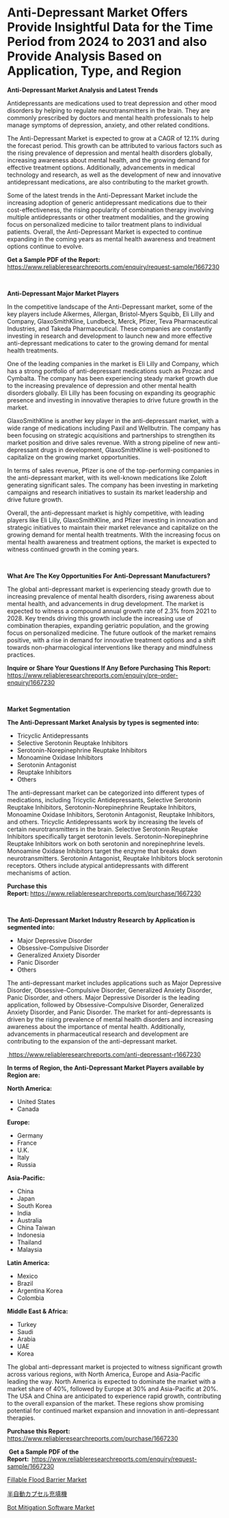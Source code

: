 <p><h1>Anti-Depressant Market Offers Provide Insightful Data for the Time Period from 2024 to 2031 and also Provide Analysis Based on Application, Type, and Region</h1></p><p><strong>Anti-Depressant Market Analysis and Latest Trends</strong></p>
<p><p>Antidepressants are medications used to treat depression and other mood disorders by helping to regulate neurotransmitters in the brain. They are commonly prescribed by doctors and mental health professionals to help manage symptoms of depression, anxiety, and other related conditions.</p><p>The Anti-Depressant Market is expected to grow at a CAGR of 12.1% during the forecast period. This growth can be attributed to various factors such as the rising prevalence of depression and mental health disorders globally, increasing awareness about mental health, and the growing demand for effective treatment options. Additionally, advancements in medical technology and research, as well as the development of new and innovative antidepressant medications, are also contributing to the market growth.</p><p>Some of the latest trends in the Anti-Depressant Market include the increasing adoption of generic antidepressant medications due to their cost-effectiveness, the rising popularity of combination therapy involving multiple antidepressants or other treatment modalities, and the growing focus on personalized medicine to tailor treatment plans to individual patients. Overall, the Anti-Depressant Market is expected to continue expanding in the coming years as mental health awareness and treatment options continue to evolve.</p></p>
<p><strong>Get a Sample PDF of the Report:&nbsp;</strong> <a href="https://www.reliableresearchreports.com/enquiry/request-sample/1667230">https://www.reliableresearchreports.com/enquiry/request-sample/1667230</a></p>
<p>&nbsp;</p>
<p><strong>Anti-Depressant Major Market Players</strong></p>
<p><p>In the competitive landscape of the Anti-Depressant market, some of the key players include Alkermes, Allergan, Bristol-Myers Squibb, Eli Lilly and Company, GlaxoSmithKline, Lundbeck, Merck, Pfizer, Teva Pharmaceutical Industries, and Takeda Pharmaceutical. These companies are constantly investing in research and development to launch new and more effective anti-depressant medications to cater to the growing demand for mental health treatments.</p><p>One of the leading companies in the market is Eli Lilly and Company, which has a strong portfolio of anti-depressant medications such as Prozac and Cymbalta. The company has been experiencing steady market growth due to the increasing prevalence of depression and other mental health disorders globally. Eli Lilly has been focusing on expanding its geographic presence and investing in innovative therapies to drive future growth in the market.</p><p>GlaxoSmithKline is another key player in the anti-depressant market, with a wide range of medications including Paxil and Wellbutrin. The company has been focusing on strategic acquisitions and partnerships to strengthen its market position and drive sales revenue. With a strong pipeline of new anti-depressant drugs in development, GlaxoSmithKline is well-positioned to capitalize on the growing market opportunities.</p><p>In terms of sales revenue, Pfizer is one of the top-performing companies in the anti-depressant market, with its well-known medications like Zoloft generating significant sales. The company has been investing in marketing campaigns and research initiatives to sustain its market leadership and drive future growth.</p><p>Overall, the anti-depressant market is highly competitive, with leading players like Eli Lilly, GlaxoSmithKline, and Pfizer investing in innovation and strategic initiatives to maintain their market relevance and capitalize on the growing demand for mental health treatments. With the increasing focus on mental health awareness and treatment options, the market is expected to witness continued growth in the coming years.</p></p>
<p>&nbsp;</p>
<p><strong>What Are The Key Opportunities For Anti-Depressant Manufacturers?</strong></p>
<p><p>The global anti-depressant market is experiencing steady growth due to increasing prevalence of mental health disorders, rising awareness about mental health, and advancements in drug development. The market is expected to witness a compound annual growth rate of 2.3% from 2021 to 2028. Key trends driving this growth include the increasing use of combination therapies, expanding geriatric population, and the growing focus on personalized medicine. The future outlook of the market remains positive, with a rise in demand for innovative treatment options and a shift towards non-pharmacological interventions like therapy and mindfulness practices.</p></p>
<p><strong>Inquire or Share Your Questions If Any Before Purchasing This Report:</strong> <a href="https://www.reliableresearchreports.com/enquiry/pre-order-enquiry/1667230">https://www.reliableresearchreports.com/enquiry/pre-order-enquiry/1667230</a></p>
<p>&nbsp;</p>
<p><strong>Market Segmentation</strong></p>
<p><strong>The Anti-Depressant Market Analysis by types is segmented into:</strong></p>
<p><ul><li>Tricyclic Antidepressants</li><li>Selective Serotonin Reuptake Inhibitors</li><li>Serotonin-Norepinephrine Reuptake Inhibitors</li><li>Monoamine Oxidase Inhibitors</li><li>Serotonin Antagonist</li><li>Reuptake Inhibitors</li><li>Others</li></ul></p>
<p><p>The anti-depressant market can be categorized into different types of medications, including Tricyclic Antidepressants, Selective Serotonin Reuptake Inhibitors, Serotonin-Norepinephrine Reuptake Inhibitors, Monoamine Oxidase Inhibitors, Serotonin Antagonist, Reuptake Inhibitors, and others. Tricyclic Antidepressants work by increasing the levels of certain neurotransmitters in the brain. Selective Serotonin Reuptake Inhibitors specifically target serotonin levels. Serotonin-Norepinephrine Reuptake Inhibitors work on both serotonin and norepinephrine levels. Monoamine Oxidase Inhibitors target the enzyme that breaks down neurotransmitters. Serotonin Antagonist, Reuptake Inhibitors block serotonin receptors. Others include atypical antidepressants with different mechanisms of action.</p></p>
<p><strong>Purchase this Report:&nbsp;</strong><a href="https://www.reliableresearchreports.com/purchase/1667230">https://www.reliableresearchreports.com/purchase/1667230</a></p>
<p>&nbsp;</p>
<p><strong>The Anti-Depressant Market Industry Research by Application is segmented into:</strong></p>
<p><ul><li>Major Depressive Disorder</li><li>Obsessive-Compulsive Disorder</li><li>Generalized Anxiety Disorder</li><li>Panic Disorder</li><li>Others</li></ul></p>
<p><p>The anti-depressant market includes applications such as Major Depressive Disorder, Obsessive-Compulsive Disorder, Generalized Anxiety Disorder, Panic Disorder, and others. Major Depressive Disorder is the leading application, followed by Obsessive-Compulsive Disorder, Generalized Anxiety Disorder, and Panic Disorder. The market for anti-depressants is driven by the rising prevalence of mental health disorders and increasing awareness about the importance of mental health. Additionally, advancements in pharmaceutical research and development are contributing to the expansion of the anti-depressant market.</p></p>
<p><a href="https://www.reliableresearchreports.com/anti-depressant-r1667230">&nbsp;https://www.reliableresearchreports.com/anti-depressant-r1667230</a></p>
<p><strong>In terms of Region, the Anti-Depressant Market Players available by Region are:</strong></p>
<p>
    <p> <strong> North America: </strong>
        <ul>
            <li>United States</li>
            <li>Canada</li>
        </ul>
        </p> 
    <p> <strong> Europe: </strong>
        <ul>
            <li>Germany</li>
            <li>France</li>
            <li>U.K.</li>
            <li>Italy</li>
            <li>Russia</li>
        </ul>
        </p> 
    <p> <strong> Asia-Pacific: </strong>
        <ul>
            <li>China</li>
            <li>Japan</li>
            <li>South Korea</li>
            <li>India</li>
            <li>Australia</li>
            <li>China Taiwan</li>
            <li>Indonesia</li>
            <li>Thailand</li>
            <li>Malaysia</li>
        </ul>
        </p> 
    <p> <strong> Latin America: </strong>
        <ul>
            <li>Mexico</li>
            <li>Brazil</li>
            <li>Argentina Korea</li>
            <li>Colombia</li>
        </ul>
        </p> 
    <p> <strong> Middle East & Africa: </strong>
        <ul>
            <li>Turkey</li>
            <li>Saudi</li>
            <li>Arabia</li>
            <li>UAE</li>
            <li>Korea</li>
        </ul>
    </p>
    </p>
<p><p>The global anti-depressant market is projected to witness significant growth across various regions, with North America, Europe and Asia-Pacific leading the way. North America is expected to dominate the market with a market share of 40%, followed by Europe at 30% and Asia-Pacific at 20%. The USA and China are anticipated to experience rapid growth, contributing to the overall expansion of the market. These regions show promising potential for continued market expansion and innovation in anti-depressant therapies.</p></p>
<p><strong>Purchase this Report: </strong><a href="https://www.reliableresearchreports.com/purchase/1667230">https://www.reliableresearchreports.com/purchase/1667230</a></p>
<p>&nbsp;<strong>Get a Sample PDF of the Report:&nbsp;&nbsp;</strong><a href="https://www.reliableresearchreports.com/enquiry/request-sample/1667230">https://www.reliableresearchreports.com/enquiry/request-sample/1667230</a></p>
<p><strong></strong></p>
<p><p><a href="https://github.com/brendafegmorris532/Market-Research-Report-List-1/blob/main/fillable-flood-barrier-market.md">Fillable Flood Barrier Market</a></p><p><a href="https://github.com/roulaayoub-saad/Market-Research-Report-List-2/blob/main/4232974179050.md">半自動カプセル充填機</a></p><p><a href="https://github.com/zkngisync/Market-Research-Report-List-1/blob/main/bot-mitigation-software-market.md">Bot Mitigation Software Market</a></p></p>